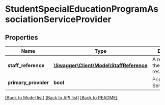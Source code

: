 # StudentSpecialEducationProgramAssociationServiceProvider

## Properties
Name | Type | Description | Notes
------------ | ------------- | ------------- | -------------
**staff_reference** | [**\Swagger\Client\Model\StaffReference**](StaffReference.md) | A reference to the related Staff resource. | [optional] 
**primary_provider** | **bool** | Primary ServiceProvider. | [optional] 

[[Back to Model list]](../README.md#documentation-for-models) [[Back to API list]](../README.md#documentation-for-api-endpoints) [[Back to README]](../README.md)


